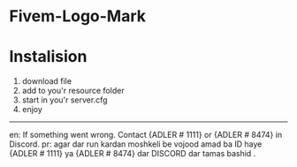 # Fivem-Logo-Mark 

# Instalision 
1. download file 
2. add to you'r resource folder 
3. start in you'r server.cfg 
4. enjoy 

-------------------------------------

en: If something went wrong. Contact {ADLER # 1111} or {ADLER # 8474} in Discord.
pr: agar dar run kardan moshkeli be vojood amad ba ID haye {ADLER # 1111} ya {ADLER # 8474} dar DISCORD dar tamas bashid .
